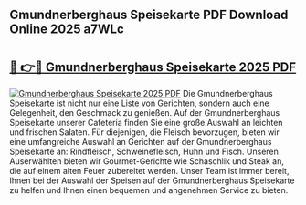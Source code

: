## Gmundnerberghaus Speisekarte PDF Download Online 2025 a7WLc

# <h2><a href="http://gcc3rhl.nevu.top/?p=Gmundnerberghaus+Speisekarte">🔗 👉🔴 Gmundnerberghaus Speisekarte 2025 PDF</a></h2>

[![Gmundnerberghaus Speisekarte 2025 PDF](https://i.imgur.com/dBaPXMq.png)](http://gcc3rhl.nevu.top/?p=Gmundnerberghaus+Speisekarte)
Die Gmundnerberghaus Speisekarte ist nicht nur eine Liste von Gerichten, sondern auch eine Gelegenheit, den Geschmack zu genießen. Auf der Gmundnerberghaus Speisekarte unserer Cafeteria finden Sie eine große Auswahl an leichten und frischen Salaten. Für diejenigen, die Fleisch bevorzugen, bieten wir eine umfangreiche Auswahl an Gerichten auf der Gmundnerberghaus Speisekarte an: Rindfleisch, Schweinefleisch, Huhn und Fisch. Unseren Auserwählten bieten wir Gourmet-Gerichte wie Schaschlik und Steak an, die auf einem alten Feuer zubereitet werden. Unser Team ist immer bereit, Ihnen bei der Auswahl der Speisen auf der Gmundnerberghaus Speisekarte zu helfen und Ihnen einen bequemen und angenehmen Service zu bieten.
